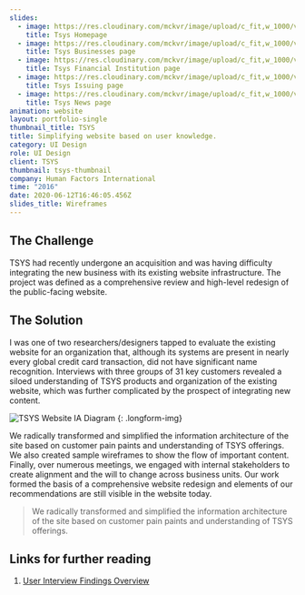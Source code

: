 ```yaml
---
slides:
  - image: https://res.cloudinary.com/mckvr/image/upload/c_fit,w_1000/v1591980386/tsys-home_swuyof.jpg
    title: Tsys Homepage
  - image: https://res.cloudinary.com/mckvr/image/upload/c_fit,w_1000/v1591980386/tsys-businesses_oeaz1n.jpg
    title: Tsys Businesses page
  - image: https://res.cloudinary.com/mckvr/image/upload/c_fit,w_1000/v1591980386/tsys-financial-institution_qojwj4.jpg
    title: Tsys Financial Institution page
  - image: https://res.cloudinary.com/mckvr/image/upload/c_fit,w_1000/v1591980386/tsys-financial-institutions2_phktwa.jpg
    title: Tsys Issuing page
  - image: https://res.cloudinary.com/mckvr/image/upload/c_fit,w_1000/v1591980386/tsys-news_lql0xf.jpg
    title: Tsys News page
animation: website
layout: portfolio-single
thumbnail_title: TSYS
title: Simplifying website based on user knowledge.
category: UI Design
role: UI Design
client: TSYS
thumbnail: tsys-thumbnail
company: Human Factors International
time: "2016"
date: 2020-06-12T16:46:05.456Z
slides_title: Wireframes
---
```

## The Challenge

TSYS had recently undergone an acquisition and was having difficulty integrating the new business with its existing website infrastructure. The project was defined as a comprehensive review and high-level redesign of the public-facing website.

## The Solution

I was one of two researchers/designers tapped to evaluate the existing website for an organization that, although its systems are present in nearly every global credit card transaction, did not have significant name recognition. Interviews with three groups of 31 key customers revealed a siloed understanding of TSYS products and organization of the existing website, which was further complicated by the prospect of integrating new content.

![TSYS Website IA Diagram](https://res.cloudinary.com/mckvr/image/upload/c_fill,dpr_auto,f_auto,q_auto/v1591980386/tsys-ia-option2_t49o90.jpg)
{: .longform-img}

We radically transformed and simplified the information architecture of the site based on customer pain paints and understanding of TSYS offerings. We also created sample wireframes to show the flow of important content. Finally, over numerous meetings, we engaged with internal stakeholders to create alignment and the will to change across business units. Our work formed the basis of a comprehensive website redesign and elements of our recommendations are still visible in the website today.

> We radically transformed and simplified the information architecture of the site based on customer pain paints and understanding of TSYS offerings.

## Links for further reading

1. [User Interview Findings Overview](/downloads/TSYS_User_Interview_Findings_Overview_103116.pdf)
